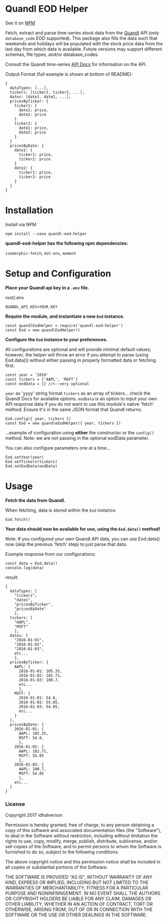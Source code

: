
# Quandl EOD Helper

See it on [NPM](https://www.npmjs.com/package/quandl-eod-helper)

Fetch, extract and parse time-series stock data from the [Quandl](https://www.quandl.com/) API (only `database_code` EOD supported). This package also fills the data
such that weekends and holidays will be populated with the stock price data from
the last day from which data is available. Future
versions may support different schemas, file types, and/or database_codes.

Consult the Quandl time-series [API Docs](https://docs.quandl.com/docs/time-series)
 for information on the API.

Output Format (full example is shown at bottom of README):
```
{
  dataTypes: [...],
  tickers: [ticker1, ticker2, ...],
  dates: [date1, date2, ...],
  pricesByTicker: {
    ticker1: {
      date1: price,
      date2: price
    }
    ticker2: {
      date1: price,
      date2: price
    }
  }
  pricesByDate: {
    date1: {
      ticker1: price,
      ticker2: price
    }
    date2: {
      ticker1: price,
      ticker2: price
    }
  }
}
```

# Installation

Install via NPM
```
npm install --save quandl-eod-helper
```

**quandl-eod-helper has the following npm dependencies:**

`isomorphic-fetch`, `dot-env`, `moment`

# Setup and Configuration

**Place your Quandl api key in a `.env` file.**

root/.env
```
QUANDL_API_KEY=YOUR_KEY
```

**Require the module, and instantiate a new `Eod` instance.**

```
const quandlEodHelper = require('quandl-eod-helper')
const Eod = new quandlEodHelper()
```

**Configure the `Eod` instance to your preferences.**

All configurations are optional and will provide minimal default values; however,
the helper will throw an error if you attempt to parse (using Eod.data()) without
either passing in properly formatted data or fetching first.

```
const year = '2016'
const tickers = ['AAPL', 'MSFT']
const eodData = {} //<--very optional
```
`year` as 'yyyy' string format
`tickers` as an array of tickers... check the Quandl Docs for available options.
`eodData` is an option to input your own API response data if you do not want to use
this module's native 'fetch' method. Ensure it's in the same JSON format that Quandl returns.

```
Eod.config({ year, tickers })
const Eod = new quandleEodHelper({ year, tickers })
```
...example of configuration using **either** the constructor or the `config()` method.
Note: we are not passing in the optional eodData parameter.


You can also configure parameters one at a time...

```
Eod.setYear(year)
Eod.setTickers(tickers)
Eod.setEodData(eodData)
```

# Usage

**Fetch the data from Quandl.**

When fetching, data is stored within the `Eod` instance.
```
Eod.fetch()
```

**Your data should now be available for use, using the `Eod.data()` method!**

Note: If you configured your own Quandl API data, you can use Eod.data() now (skip the previous 'fetch' step) to just parse that data.

Example response from our configurations:
```
const data = Eod.data()
console.log(data)
```
result:
```
{
  dataTypes: [
    "tickers",
    "dates",
    "pricesByTicker",
    "pricesByDate"
    ],
  tickers: [
    "AAPL",
    "MSFT"
    ],
  dates: [
    "2016-01-01",
    "2016-01-02",
    "2016-01-03",
    etc...
    ],
  pricesByTicker: {
    AAPL: {
      2016-01-01: 105.35,
      2016-01-02: 102.71,
      2016-01-03: 100.7,
      etc...
      },
    MSFT: {
      2016-01-01: 54.8,
      2016-01-02: 55.05,
      2016-01-03: 54.05,
      etc...
    }
  },
  pricesByDate: {
    2016-01-01: {
      AAPL: 105.35,
      MSFT: 54.8,
      },
    2016-01-02: {
      AAPL: 102.71,
      MSFT: 55.05
      },
    2016-01-03: {
      AAPL: 100.7,
      MSFT: 54.05
      },
    etc...
  }
}
```

### License

Copyright 2017 idhalverson

Permission is hereby granted, free of charge, to any person obtaining a copy of this software and associated documentation files (the "Software"), to deal in the Software without restriction, including without limitation the rights to use, copy, modify, merge, publish, distribute, sublicense, and/or sell copies of the Software, and to permit persons to whom the Software is furnished to do so, subject to the following conditions:

The above copyright notice and this permission notice shall be included in all copies or substantial portions of the Software.

THE SOFTWARE IS PROVIDED "AS IS", WITHOUT WARRANTY OF ANY KIND, EXPRESS OR IMPLIED, INCLUDING BUT NOT LIMITED TO THE WARRANTIES OF MERCHANTABILITY, FITNESS FOR A PARTICULAR PURPOSE AND NONINFRINGEMENT. IN NO EVENT SHALL THE AUTHORS OR COPYRIGHT HOLDERS BE LIABLE FOR ANY CLAIM, DAMAGES OR OTHER LIABILITY, WHETHER IN AN ACTION OF CONTRACT, TORT OR OTHERWISE, ARISING FROM, OUT OF OR IN CONNECTION WITH THE SOFTWARE OR THE USE OR OTHER DEALINGS IN THE SOFTWARE.
